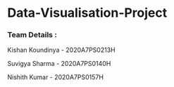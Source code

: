 # Data-Visualisation-Project

### Team Details :

Kishan Koundinya - 2020A7PS0213H

Suvigya Sharma - 2020A7PS0140H

Nishith Kumar - 2020A7PS0157H

